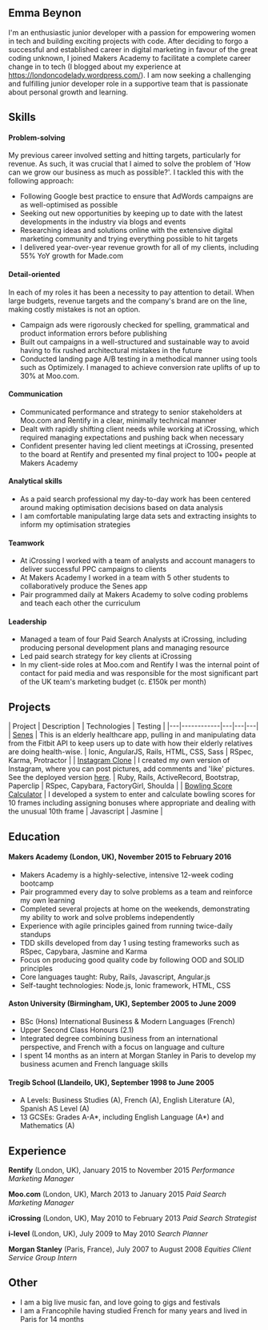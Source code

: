 ## Emma Beynon
I'm an enthusiastic junior developer with a passion for empowering women in tech and building exciting projects with code.  After deciding to forgo a successful and established career in digital marketing in favour of the great coding unknown, I joined Makers Academy to facilitate a complete career change in to tech (I blogged about my experience at https://londoncodelady.wordpress.com/). I am now seeking a challenging and fulfilling junior developer role in a supportive team that is passionate about personal growth and learning.


## Skills

#### Problem-solving
My previous career involved setting and hitting targets, particularly for revenue.  As such, it was crucial that I aimed to solve the problem of 'How can we grow our business as much as possible?'.  I tackled this with the following approach:
- Following Google best practice to ensure that AdWords campaigns are as well-optimised as possible
- Seeking out new opportunities by keeping up to date with the latest developments in the industry via blogs and events
- Researching ideas and solutions online with the extensive digital marketing community and trying everything possible to hit targets
- I delivered year-over-year revenue growth for all of my clients, including 55% YoY growth for Made.com

#### Detail-oriented
In each of my roles it has been a necessity to pay attention to detail.  When large budgets, revenue targets and the company's brand are on the line, making costly mistakes is not an option.
- Campaign ads were rigorously checked for spelling, grammatical and product information errors before publishing
- Built out campaigns in a well-structured and sustainable way to avoid having to fix rushed architectural mistakes in the future
- Conducted landing page A/B testing in a methodical manner using tools such as Optimizely.  I managed to achieve conversion rate uplifts of up to 30% at Moo.com.  

#### Communication
- Communicated performance and strategy to senior stakeholders at Moo.com and Rentify in a clear, minimally technical manner
- Dealt with rapidly shifting client needs while working at iCrossing, which required managing expectations and pushing back when necessary
- Confident presenter having led client meetings at iCrossing, presented to the board at Rentify and presented my final project to 100+ people at Makers Academy

#### Analytical skills
- As a paid search professional my day-to-day work has been centered around making optimisation decisions based on data analysis
- I am comfortable manipulating large data sets and extracting insights to inform my optimisation strategies

#### Teamwork
- At iCrossing I worked with a team of analysts and account managers to deliver successful PPC campaigns to clients
- At Makers Academy I worked in a team with 5 other students to collaboratively produce the Senes app
- Pair programmed daily at Makers Academy to solve coding problems and teach each other the curriculum

#### Leadership
- Managed a team of four Paid Search Analysts at iCrossing, including producing personal development plans and managing resource
- Led paid search strategy for key clients at iCrossing
- In my client-side roles at Moo.com and Rentify I was the internal point of contact for paid media and was responsible for the most significant part of the UK team's marketing budget (c. £150k per month)


## Projects

| Project | Description | Technologies | Testing |
|---|------------|---|---|---|
| [Senes](https://github.com/emmabeynon/senes) | This is an elderly healthcare app, pulling in and manipulating data from the Fitbit API to keep users up to date with how their elderly relatives are doing health-wise. | Ionic, AngularJS, Rails, HTML, CSS, Sass | RSpec, Karma, Protractor |
| [Instagram Clone](https://github.com/emmabeynon/instagram-challenge) | I created my own version of Instagram, where you can post pictures, add comments and 'like' pictures. See the deployed version [here](https://fierce-spire-98420.herokuapp.com/). | Ruby, Rails, ActiveRecord, Bootstrap, Paperclip | RSpec, Capybara, FactoryGirl, Shoulda |
| [Bowling Score Calculator](https://github.com/emmabeynon/bowling-challenge) | I developed a system to enter and calculate bowling scores for 10 frames including assigning bonuses where appropriate and dealing with the unusual 10th frame | Javascript | Jasmine |


## Education

#### Makers Academy (London, UK), November 2015 to February 2016
- Makers Academy is a highly-selective, intensive 12-week coding bootcamp
- Pair programmed every day to solve problems as a team and reinforce my own learning
- Completed several projects at home on the weekends, demonstrating my ability to work and solve problems independently
- Experience with agile principles gained from running twice-daily standups
- TDD skills developed from day 1 using testing frameworks such as RSpec, Capybara, Jasmine and Karma
- Focus on producing good quality code by following OOD and SOLID principles
- Core languages taught: Ruby, Rails, Javascript, Angular.js
- Self-taught technologies: Node.js, Ionic framework, HTML, CSS

#### Aston University (Birmingham, UK), September 2005 to June 2009
- BSc (Hons) International Business & Modern Languages (French)
- Upper Second Class Honours (2.1)
- Integrated degree combining business from an international perspective, and French with a focus on language and culture
- I spent 14 months as an intern at Morgan Stanley in Paris to develop my business acumen and French language skills

#### Tregib School (Llandeilo, UK), September 1998 to June 2005
- A Levels: Business Studies (A), French (A), English Literature (A), Spanish AS Level (A)
- 13 GCSEs: Grades A-A*, including English Language (A*) and Mathematics (A)


## Experience

**Rentify** (London, UK), January 2015 to November 2015
*Performance Marketing Manager*

**Moo.com** (London, UK), March 2013 to January 2015
*Paid Search Marketing Manager*

**iCrossing** (London, UK), May 2010 to February 2013
*Paid Search Strategist*

**i-level** (London, UK), July 2009 to May 2010
*Search Planner*

**Morgan Stanley** (Paris, France), July 2007 to August 2008
*Equities Client Service Group Intern*


## Other

- I am a big live music fan, and love going to gigs and festivals
- I am a Francophile having studied French for many years and lived in Paris for 14 months
